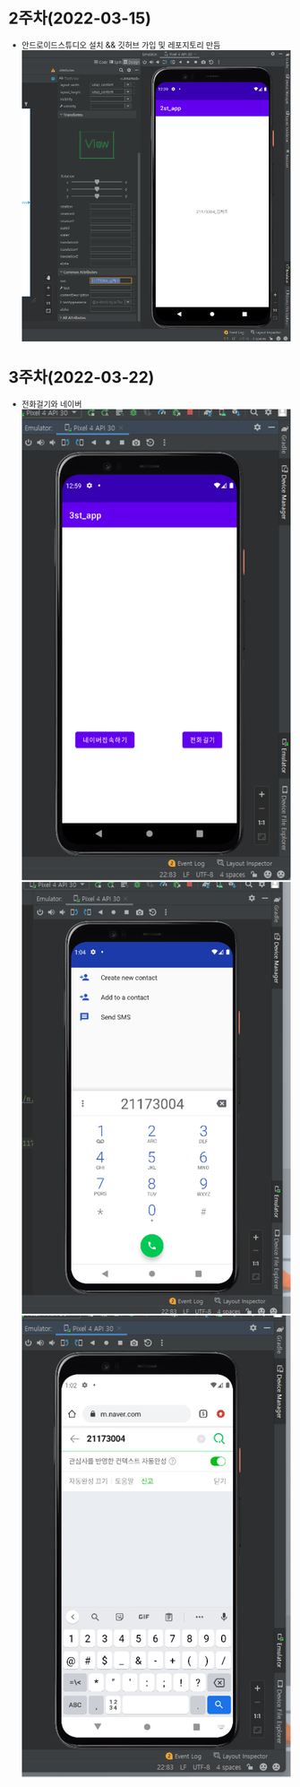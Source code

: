 # 2주차(2022-03-15)
- 안드로이드스튜디오 설치 && 깃허브 가입 및 레포지토리 만듬
<img width="" height="" src="./pic/2st_PNG.PNG"></img>

# 3주차(2022-03-22)
- 전화걸기와 네이버
<img width="" height="" src="./pic/3st_PNG.png"></img>
<img width="" height="" src="./pic/call_PNG.png"></img>
<img width="" height="" src="./pic/naver_PNG.png"></img>

